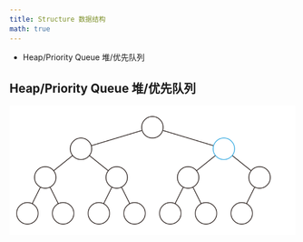 ```yaml
---
title: Structure 数据结构
math: true
---
```


+ Heap/Priority Queue 堆/优先队列

## Heap/Priority Queue 堆/优先队列

[![Heap](./binary_heap_insert.svg)](./binary_heap_insert.svg)

